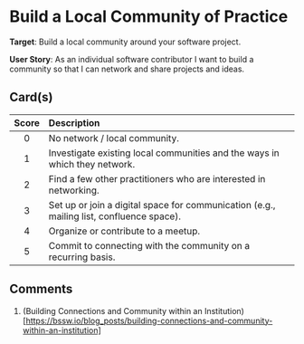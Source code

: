 # Build a Local Community of Practice

**Target**: Build a local community around your software project.

**User Story**: As an individual software contributor I want to build a community so that I can network and share projects and ideas.


## Card(s)

| Score         | Description |
| :-------------: | :------------- |
| 0 | No network / local community. |
| 1 | Investigate existing local communities and the ways in which they network.      |
| 2 | Find a few other practitioners who are interested in networking.      |
| 3 | Set up or join a digital space for communication (e.g., mailing list, confluence space).      |
| 4 | Organize or contribute to a meetup.     |
| 5 | Commit to connecting with the community on a recurring basis. |


## Comments

1. (Building Connections and Community within an Institution)[https://bssw.io/blog_posts/building-connections-and-community-within-an-institution]
